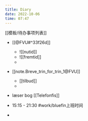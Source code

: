 ```yaml
---
title: Diary
date: 2022-10-06
time: 07:47
---
```

 [[模板/待办事项列表]]

- [[@FVU#^33f26d]]
	- ![[nutid]]
	- ![[fremtid]]
	- 

- [[note.Breve_trin_for_trin_1@FVU]]
	- [[tilbud]]
	- 

- læser bog [[Telefonfis]]

- 15:15 - 21:30 #work/bluefin上班时间 
- 